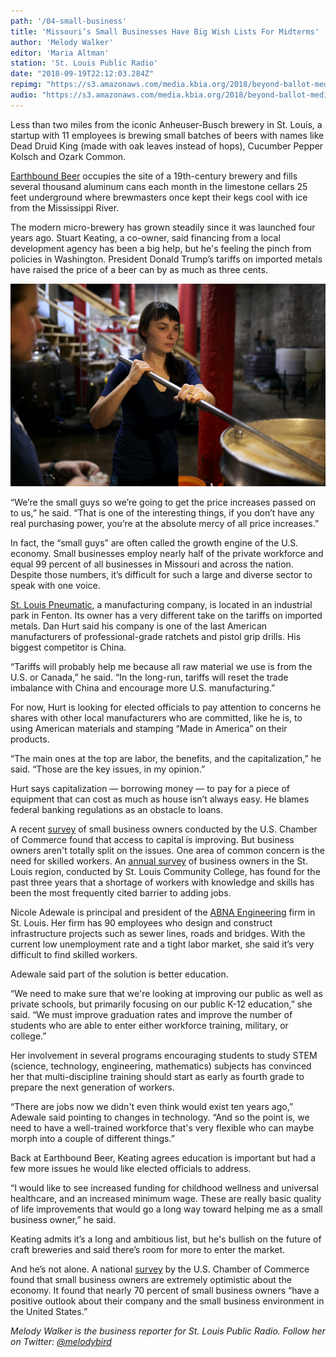 ```yaml
---
path: '/04-small-business'
title: 'Missouri’s Small Businesses Have Big Wish Lists For Midterms'
author: 'Melody Walker'
editor: 'Maria Altman'
station: 'St. Louis Public Radio'
date: "2018-09-19T22:12:03.284Z"
repimg: "https://s3.amazonaws.com/media.kbia.org/2018/beyond-ballot-media/smb-thumb.jpg"
audio: "https://s3.amazonaws.com/media.kbia.org/2018/beyond-ballot-media/SmallBiz_Feature.mp3"
---
```


Less than two miles from the iconic Anheuser-Busch brewery in St. Louis, a startup with 11 employees is brewing small batches of beers with names like Dead Druid King (made with oak leaves instead of hops), Cucumber Pepper Kolsch and Ozark Common.

[Earthbound Beer](http://www.earthboundbeer.com/) occupies the site of a 19th-century brewery and fills several thousand aluminum cans each month in the limestone cellars 25 feet underground where brewmasters once kept their kegs cool with ice from the Mississippi River.

The modern micro-brewery has grown steadily since it was launched four years ago. Stuart Keating, a co-owner, said financing from a local development agency has been a big help, but he's feeling the pinch from policies in Washington. President Donald Trump’s tariffs on imported metals have raised the price of a beer can by as much as three cents.

![Person making beer](./091818_CH_earthboundbeer_01_03.jpg)

“We’re the small guys so we’re going to get the price increases passed on to us,” he said. “That is one of the interesting things, if you don’t have any real purchasing power, you’re at the absolute mercy of all price increases.”

In fact, the “small guys” are often called the growth engine of the U.S. economy. Small businesses employ nearly half of the private workforce and equal 99 percent of all businesses in Missouri and across the nation. Despite those numbers, it’s difficult for such a large and diverse sector to speak with one voice.

[St. Louis Pneumatic](https://www.stlouispneumatic.com/), a manufacturing company, is located in an industrial park in Fenton. Its owner has a very different take on the tariffs on imported metals. Dan Hurt said his company is one of the last American manufacturers of professional-grade ratchets and pistol grip drills. His biggest competitor is China.

“Tariffs will probably help me because all raw material we use is from the U.S. or Canada,” he said. “In the long-run, tariffs will reset the trade imbalance with China and encourage more U.S. manufacturing.”

For now, Hurt is looking for elected officials to pay attention to concerns he shares with other local manufacturers who are committed, like he is, to using American materials and stamping “Made in America” on their products.

“The main ones at the top are labor, the benefits, and the capitalization,” he said. “Those are the key issues, in my opinion.”

Hurt says capitalization — borrowing money — to pay for a piece of equipment that can cost as much as house isn’t always easy. He blames federal banking regulations as an obstacle to loans.

A recent [survey](https://www.uschamber.com/sbindex/summary/) of small business owners conducted by the U.S. Chamber of Commerce found that access to capital is improving. But business owners aren't totally split on the issues. One area of common concern is the need for skilled workers. An [annual survey](https://www.stlcc.edu/workforce/st-louis-workforce/sslw2018-report-download.aspx) of business owners in the St. Louis region, conducted by St. Louis Community College, has found for the past three years that a shortage of workers with knowledge and skills has been the most frequently cited barrier to adding jobs.

Nicole Adewale is principal and president of the [ABNA Engineering](http://www.abnaengineering.com/) firm in St. Louis. Her firm has 90 employees who design and construct infrastructure projects such as sewer lines, roads and bridges. With the current low unemployment rate and a tight labor market, she said it’s very difficult to find skilled workers.

Adewale said part of the solution is better education.

“We need to make sure that we're looking at improving our public as well as private schools, but primarily focusing on our public K-12 education,” she said. “We must improve graduation rates and improve the number of students who are able to enter either workforce training, military, or college.”

Her involvement in several programs encouraging students to study STEM (science, technology, engineering, mathematics) subjects has convinced her that multi-discipline training should start as early as fourth grade to prepare the next generation of workers.

“There are jobs now we didn't even think would exist ten years ago,” Adewale said pointing to changes in technology. “And so the point is, we need to have a well-trained workforce that's very flexible who can maybe morph into a couple of different things.”

Back at Earthbound Beer, Keating agrees education is important but had a few more issues he would like elected officials to address.

“I would like to see increased funding for childhood wellness and universal healthcare, and an increased minimum wage. These are really basic quality of life improvements that would go a long way toward helping me as a small business owner,” he said.

Keating admits it’s a long and ambitious list, but he's bullish on the future of craft breweries and said there’s room for more to enter the market.

And he’s not alone. A national [survey](https://www.uschamber.com/sbindex/summary/) by the U.S. Chamber of Commerce found that small business owners are extremely optimistic about the economy. It found that nearly 70 percent of small business owners “have a positive outlook about their company and the small business environment in the United States.”

_Melody Walker is the business reporter for St. Louis Public Radio. Follow her on Twitter: [@melodybird](https://twitter.com/melodybird)_
